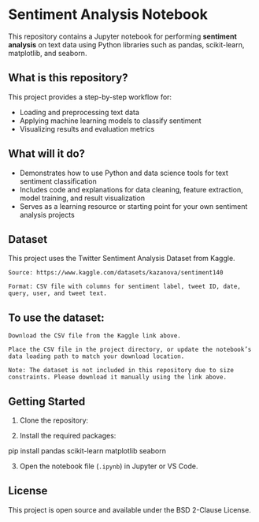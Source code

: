 # Sentiment Analysis Notebook

This repository contains a Jupyter notebook for performing **sentiment analysis** on text data using Python libraries such as pandas, scikit-learn, matplotlib, and seaborn.

## What is this repository?

This project provides a step-by-step workflow for:
- Loading and preprocessing text data
- Applying machine learning models to classify sentiment
- Visualizing results and evaluation metrics

## What will it do?

- Demonstrates how to use Python and data science tools for text sentiment classification
- Includes code and explanations for data cleaning, feature extraction, model training, and result visualization
- Serves as a learning resource or starting point for your own sentiment analysis projects

## Dataset

This project uses the Twitter Sentiment Analysis Dataset from Kaggle.

    Source: https://www.kaggle.com/datasets/kazanova/sentiment140

    Format: CSV file with columns for sentiment label, tweet ID, date, query, user, and tweet text.

##  To use the dataset:

    Download the CSV file from the Kaggle link above.

    Place the CSV file in the project directory, or update the notebook’s data loading path to match your download location.

    Note: The dataset is not included in this repository due to size constraints. Please download it manually using the link above.

## Getting Started

1. Clone the repository:

2. Install the required packages:

pip install pandas scikit-learn matplotlib seaborn

3. Open the notebook file (`.ipynb`) in Jupyter or VS Code.

## License

This project is open source and available under the BSD 2-Clause License.
